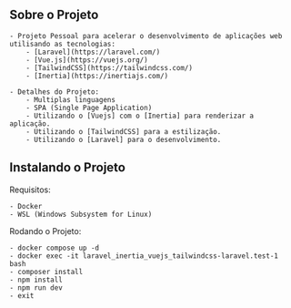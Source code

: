 ## Sobre o Projeto

    - Projeto Pessoal para acelerar o desenvolvimento de aplicações web utilisando as tecnologias:
        - [Laravel](https://laravel.com/)
        - [Vue.js](https://vuejs.org/)
        - [TailwindCSS](https://tailwindcss.com/)
        - [Inertia](https://inertiajs.com/)

    - Detalhes do Projeto:
        - Multiplas linguagens
        - SPA (Single Page Application) 
        - Utilizando o [Vuejs] com o [Inertia] para renderizar a aplicação.
        - Utilizando o [TailwindCSS] para a estilização.
        - Utilizando o [Laravel] para o desenvolvimento.

## Instalando o Projeto

Requisitos:

    - Docker
    - WSL (Windows Subsystem for Linux)

Rodando o Projeto:

    - docker compose up -d
    - docker exec -it laravel_inertia_vuejs_tailwindcss-laravel.test-1 bash
    - composer install
    - npm install
    - npm run dev
    - exit
